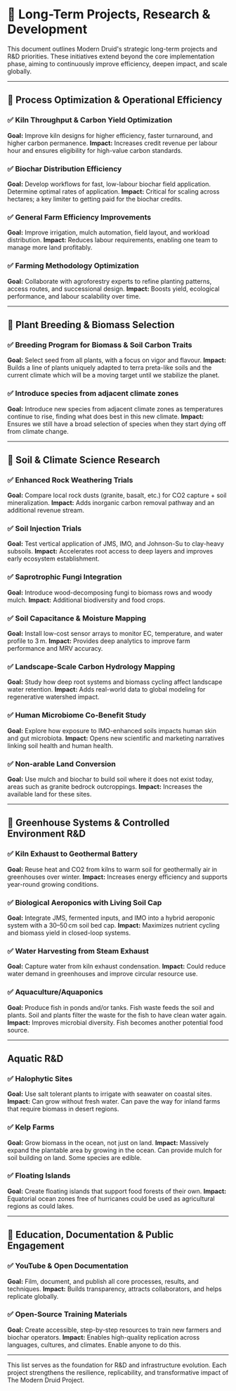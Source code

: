 # 🧪 Long-Term Projects, Research & Development

This document outlines Modern Druid's strategic long-term projects and R\&D priorities. These initiatives extend beyond the core implementation phase, aiming to continuously improve efficiency, deepen impact, and scale globally.

---

## 🔄 Process Optimization & Operational Efficiency

### ✅ Kiln Throughput & Carbon Yield Optimization

**Goal:** Improve kiln designs for higher efficiency, faster turnaround, and higher carbon permanence.
**Impact:** Increases credit revenue per labour hour and ensures eligibility for high-value carbon standards.

### ✅ Biochar Distribution Efficiency

**Goal:** Develop workflows for fast, low-labour biochar field application. Determine optimal rates of application.
**Impact:** Critical for scaling across hectares; a key limiter to getting paid for the biochar credits.

### ✅ General Farm Efficiency Improvements

**Goal:** Improve irrigation, mulch automation, field layout, and workload distribution.
**Impact:** Reduces labour requirements, enabling one team to manage more land profitably.

### ✅ Farming Methodology Optimization

**Goal:** Collaborate with agroforestry experts to refine planting patterns, access routes, and successional design.
**Impact:** Boosts yield, ecological performance, and labour scalability over time.

---

## 🌿 Plant Breeding & Biomass Selection

### ✅ Breeding Program for Biomass & Soil Carbon Traits

**Goal:** Select seed from all plants, with a focus on vigor and flavour. **Impact:** Builds a line of plants uniquely adapted to terra preta-like soils and the current climate which will be a moving target until we stabilize the planet.

### ✅ Introduce species from adjacent climate zones

**Goal:** Introduce new species from adjacent climate zones as temperatures continue to rise, finding what does best in this new climate.
**Impact:** Ensures we still have a broad selection of species when they start dying off from climate change.

---

## 🔮 Soil & Climate Science Research

### ✅ Enhanced Rock Weathering Trials

**Goal:** Compare local rock dusts (granite, basalt, etc.) for CO2 capture + soil mineralization.
**Impact:** Adds inorganic carbon removal pathway and an additional revenue stream.

### ✅ Soil Injection Trials

**Goal:** Test vertical application of JMS, IMO, and Johnson-Su to clay-heavy subsoils.
**Impact:** Accelerates root access to deep layers and improves early ecosystem establishment.

### ✅ Saprotrophic Fungi Integration

**Goal:** Introduce wood-decomposing fungi to biomass rows and woody mulch.
**Impact:** Additional biodiversity and food crops.

### ✅ Soil Capacitance & Moisture Mapping

**Goal:** Install low-cost sensor arrays to monitor EC, temperature, and water profile to 3 m.
**Impact:** Provides deep analytics to improve farm performance and MRV accuracy.

### ✅ Landscape-Scale Carbon Hydrology Mapping

**Goal:** Study how deep root systems and biomass cycling affect landscape water retention.
**Impact:** Adds real-world data to global modeling for regenerative watershed impact.

### ✅ Human Microbiome Co-Benefit Study

**Goal:** Explore how exposure to IMO-enhanced soils impacts human skin and gut microbiota.
**Impact:** Opens new scientific and marketing narratives linking soil health and human health.

### ✅ Non-arable Land Conversion

**Goal:** Use mulch and biochar to build soil where it does not exist today, areas such as granite bedrock outcroppings.
**Impact:** Increases the available land for these sites.

---

## 🏡 Greenhouse Systems & Controlled Environment R\&D

### ✅ Kiln Exhaust to Geothermal Battery

**Goal:** Reuse heat and CO2 from kilns to warm soil for geothermally air in greenhouses over winter.
**Impact:** Increases energy efficiency and supports year-round growing conditions.

### ✅ Biological Aeroponics with Living Soil Cap

**Goal:** Integrate JMS, fermented inputs, and IMO into a hybrid aeroponic system with a 30–50 cm soil bed cap.
**Impact:** Maximizes nutrient cycling and biomass yield in closed-loop systems.

### ✅ Water Harvesting from Steam Exhaust

**Goal:** Capture water from kiln exhaust condensation.
**Impact:** Could reduce water demand in greenhouses and improve circular resource use.

### ✅ Aquaculture/Aquaponics

**Goal:** Produce fish in ponds and/or tanks. Fish waste feeds the soil and plants. Soil and plants filter the waste for the fish to have clean water again.
**Impact:** Improves microbial diversity. Fish becomes another potential food source.

---

## Aquatic R\&D

### ✅ Halophytic Sites

**Goal:** Use salt tolerant plants to irrigate with seawater on coastal sites.
**Impact:** Can grow without fresh water. Can pave the way for inland farms that require biomass in desert regions.

### ✅ Kelp Farms

**Goal:** Grow biomass in the ocean, not just on land.
**Impact:** Massively expand the plantable area by growing in the ocean. Can provide mulch for soil building on land. Some species are edible.

### ✅ Floating Islands

**Goal:** Create floating islands that support food forests of their own.
**Impact:** Equatorial ocean zones free of hurricanes could be used as agricultural regions as could lakes.

---

## 🎥 Education, Documentation & Public Engagement

### ✅ YouTube & Open Documentation

**Goal:** Film, document, and publish all core processes, results, and techniques.
**Impact:** Builds transparency, attracts collaborators, and helps replicate globally.

### ✅ Open-Source Training Materials

**Goal:** Create accessible, step-by-step resources to train new farmers and biochar operators.
**Impact:** Enables high-quality replication across languages, cultures, and climates. Enable anyone to do this.

---

This list serves as the foundation for R\&D and infrastructure evolution. Each project strengthens the resilience, replicability, and transformative impact of The Modern Druid Project.
